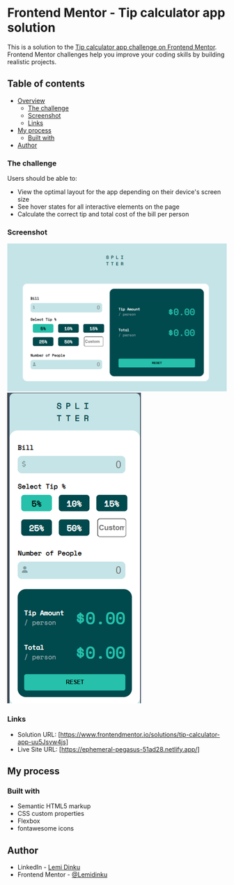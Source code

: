 # Frontend Mentor - Tip calculator app solution

This is a solution to the [Tip calculator app challenge on Frontend Mentor](https://www.frontendmentor.io/challenges/tip-calculator-app-ugJNGbJUX). Frontend Mentor challenges help you improve your coding skills by building realistic projects.

## Table of contents

- [Overview](#overview)
  - [The challenge](#the-challenge)
  - [Screenshot](#screenshot)
  - [Links](#links)
- [My process](#my-process)
  - [Built with](#built-with)
- [Author](#author)

### The challenge

Users should be able to:

- View the optimal layout for the app depending on their device's screen size
- See hover states for all interactive elements on the page
- Calculate the correct tip and total cost of the bill per person

### Screenshot

![](./Screenshot%201.png)
![](./Screenshot%202.png)

### Links

- Solution URL: [https://www.frontendmentor.io/solutions/tip-calculator-app-uu5Jsvw4js]
- Live Site URL: [https://ephemeral-pegasus-51ad28.netlify.app/]

## My process

### Built with

- Semantic HTML5 markup
- CSS custom properties
- Flexbox
- fontawesome icons

## Author

- LinkedIn - [Lemi Dinku](https://www.linkedin.com/in/lemi-dinku/)
- Frontend Mentor - [@Lemidinku](https://www.frontendmentor.io/profile/Lemidinku)
